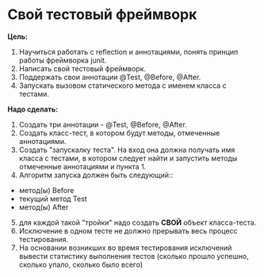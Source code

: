 # Свой тестовый фреймворк
**Цель:**
1. Научиться работать с reflection и аннотациями, понять принцип работы фреймворка junit.
2. Написать свой тестовый фреймворк.
3. Поддержать свои аннотации @Test, @Before, @After.
4. Запускать вызовом статического метода с именем класса с тестами.

**Надо сделать:**
1) Создать три аннотации - @Test, @Before, @After.
2) Создать класс-тест, в котором будут методы, отмеченные аннотациями.
3) Создать "запускалку теста". На вход она должна получать имя класса с тестами, в котором следует найти и запустить методы отмеченные аннотациями и пункта 1.
4) Алгоритм запуска должен быть следующий::
- метод(ы) Before
- текущий метод Test
- метод(ы) After
5) для каждой такой "тройки" надо создать **СВОЙ** объект класса-теста.
6) Исключение в одном тесте не должно прерывать весь процесс тестирования.
7) На основании возникших во время тестирования исключений вывести статистику выполнения тестов (сколько прошло успешно, сколько упало, сколько было всего)

